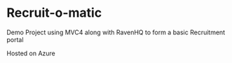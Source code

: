Recruit-o-matic
===============
Demo Project using MVC4 along with RavenHQ to form a basic Recruitment portal

Hosted on Azure